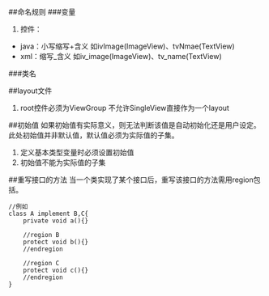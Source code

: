 ##命名规则
###变量
1. 控件：
 - java：小写缩写+含义
如ivImage(ImageView)、tvNmae(TextView)
 - xml：缩写_含义
如iv_image(ImageView)、tv_name(TextView)

###类名

##layout文件
1. root控件必须为ViewGroup
不允许SingleView直接作为一个layout

##初始值
如果初始值有实际意义，则无法判断该值是自动初始化还是用户设定。此处初始值并非默认值，默认值必须为实际值的子集。
 1. 定义基本类型变量时必须设置初始值
 1. 初始值不能为实际值的子集

##重写接口的方法
当一个类实现了某个接口后，重写该接口的方法需用region包括。
```
//例如
class A implement B,C{
    private void a(){}
    
    //region B
    protect void b(){}
    //endregion 
    
    //region C
    protect void c(){}
    //endregion
}
```